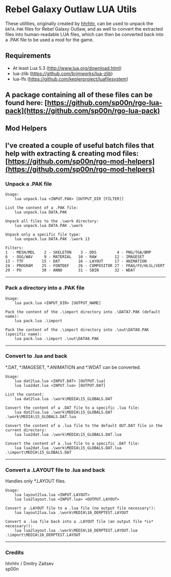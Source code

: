 # Rebel Galaxy Outlaw LUA Utils

These utilities, originally created by [hhrhhr](https://github.com/hhrhhr), can be used to unpack the `DATA.PAK` files for Rebel Galaxy Outlaw,
and as well to convert the extracted files into human-readable LUA files, which can then be converted back into a .PAK file
to be used a mod for the game.


## Requirements
* At least Lua 5.3 (http://www.lua.org/download.html)
* lua-zlib (https://github.com/brimworks/lua-zlib)
* lua-lfs (https://github.com/keplerproject/luafilesystem)

A package containing all of these files can be found here: [https://github.com/sp00n/rgo-lua-pack](https://github.com/sp00n/rgo-lua-pack)
---


## Mod Helpers
I've created a couple of useful batch files that help with extracting & creating mod files:  
[https://github.com/sp00n/rgo-mod-helpers](https://github.com/sp00n/rgo-mod-helpers)  
---


### Unpack a .PAK file

```text
Usage:
    lua unpack.lua <INPUT.PAK> [OUTPUT_DIR [FILTER]]

List the content of a .PAK file:
    lua unpack.lua DATA.PAK

Unpack all files to the .\work directory:
    lua unpack.lua DATA.PAK .\work

Unpack only a specific file type:
    lua unpack.lua DATA.PAK .\work 13

Filters:
1  - MESH/MDL    2 - SKELETON    3 - DDS         4 - PNG/TGA/BMP
6  - OGG/WAV     9 - MATERIAL   10 - RAW        12 - IMAGESET
13 - TTF        15 - DAT        16 - LAYOUT     17 - ANIMATION
24 - PROGRAM    25 - FONTDEF    26 - COMPOSITOR 27 - FRAG/FX/HLSL/VERT
29 - PU         30 - ANNO       31 - SBIN       32 - WDAT
```
---

### Pack a directory into a .PAK file

```text
Usage:
    lua pack.lua <INPUT_DIR> [OUTPUT_NAME]

Pack the content of the .\import directory into .\DATA7.PAK (default name):
    lua pack.lua .\import

Pack the content of the .\import directory into .\out\DATA8.PAK (specific name):
    lua pack.lua .\import .\out\DATA8.PAK
```
---

### Convert to .lua and back

\*.DAT, \*.IMAGESET, \*.ANIMATION and \*.WDAT can be converted.

```text
Usage:
    lua dat2lua.lua <INPUT.DAT> [OUTPUT.lua]
    lua lua2dat.lua <INPUT.lua> [OUTPUT.DAT]

List the content:
    lua dat2lua.lua .\work\MEDIA\15_GLOBALS.DAT

Convert the content of a .DAT file to a specific .lua file:
    lua dat2lua.lua .\work\MEDIA\15_GLOBALS.DAT .\work\MEDIA\15_GLOBALS.DAT.lua

Convert the content of a .lua file to the default OUT.DAT file in the current directory:
    lua lua2dat.lua .\work\MEDIA\15_GLOBALS.DAT.lua

Convert the content of a .lua file to a specific .DAT file:
    lua lua2dat.lua .\work\MEDIA\15_GLOBALS.DAT.lua .\import\MEDIA\15_GLOBALS.DAT
```
---

### Convert a .LAYOUT file to .lua and back

Handles only \*.LAYOUT files.

```text
Usage:
    lua layout2lua.lua <INPUT.LAYOUT>
    lua lua2layout.lua <INPUT.lua> <OUTPUT.LAYOUT>

Convert a .LAYOUT file to a .lua file (no output file necessary!):
    lua layout2lua.lua .\work\MEDIA\16_DERPTEST.LAYOUT

Convert a .lua file back into a .LAYOUT file (an output file *is* necessary!):
    lua lua2layout.lua .\work\MEDIA\16_DERPTEST.LAYOUT.lua .\import\MEDIA\16_DERPTEST.LAYOUT
```
---



### Credits
hhrhhr / Dmitry Zaitsev  
sp00n  
